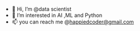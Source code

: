 - 👋 Hi, I’m @data scientist
- 👀 I’m interested in AI ,ML and Python 
- 📫 you can reach me @happiedcoder@gmail.com

<!---
happiedcoder/happiedcoder is a ✨ special ✨ repository because its `README.md` (this file) appears on your GitHub profile.
You can click the Preview link to take a look at your changes.
--->
